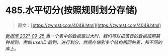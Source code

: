 <!--yml
category: 未分类
date: 0001-01-01 00:00:00
-->

# 485.水平切分(按照规则划分存储)

> 原文：[https://zwmst.com/4048.html](https://zwmst.com/4048.html)

   [ *数据库* ](https://zwmst.com/%e6%95%b0%e6%8d%ae%e5%ba%93)*[ <time datetime="2021-09-26T00:50:32+08:00"> 2021-09-25 </time> ](https://zwmst.com/4048.html)  当一个表中的数据量过大时，我们可以把该表的数据按照某种规则，例如 userID 散列，进行划分，然后存储到多个结构相同的表，和不同的库上。*